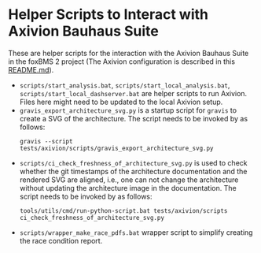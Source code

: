 # Helper Scripts to Interact with Axivion Bauhaus Suite

These are helper scripts for the interaction with the Axivion Bauhaus Suite
in the foxBMS 2 project
(The Axivion configuration is described in this [README.md](../README.md)).

- ``scripts/start_analysis.bat``, ``scripts/start_local_analysis.bat``,
``scripts/start_local_dashserver.bat`` are helper scripts to run Axivion.
Files here might need to be updated to the local Axivion setup.
- ``gravis_export_architecture_svg.py`` is a startup script for ``gravis`` to
  create a SVG of the architecture.
  The script needs to be invoked by as follows:
  ```
  gravis --script tests/axivion/scripts/gravis_export_architecture_svg.py
  ```
- ``scripts/ci_check_freshness_of_architecture_svg.py`` is used to check whether the
  git timestamps of the architecture documentation and the rendered SVG are aligned, i.e.,
  one can not change the architecture without updating the architecture image
  in the documentation.
  The script needs to be invoked by as follows:
  ```
  tools/utils/cmd/run-python-script.bat tests/axivion/scripts ci_check_freshness_of_architecture_svg.py
  ```
- ``scripts/wrapper_make_race_pdfs.bat`` wrapper script to simplify creating the
race condition report.
